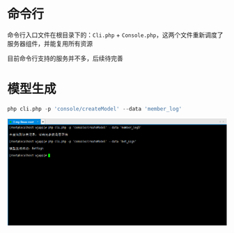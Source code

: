 # 命令行

命令行入口文件在根目录下的：`Cli.php` + `Console.php`，这两个文件重新调度了服务器组件，并能复用所有资源

目前命令行支持的服务并不多，后续待完善

# 模型生成

```php
php cli.php -p 'console/createModel' --data 'member_log'

```
![](../_images/console-img.png)

